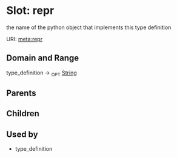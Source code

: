 
# Slot: repr


the name of the python object that implements this type definition

URI: [meta:repr](https://w3id.org/biolink/biolinkml/meta/repr)


## Domain and Range

type_definition ->  <sub>OPT</sub> [String](types/String.md)

## Parents


## Children


## Used by

 * type_definition
